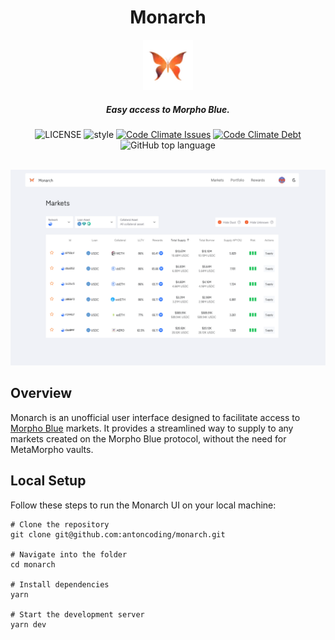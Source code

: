 <div align="center">
  <h1 > Monarch </h1>
  <img height=80 src="./imgs/logo.png"/>
  <h5 align="center"> Easy access to Morpho Blue.</h5>

  <!-- move badges here -->
  <img src="https://img.shields.io/github/license/antoncoding/monarch?style=flat-square" alt="LICENSE" />
  <img src="https://img.shields.io/badge/code_style-prettier-ff69b4.svg?style=flat-square" alt="style" />
  <a href="https://codeclimate.com/github/antoncoding/monarch" target="_blank"><img src="https://img.shields.io/codeclimate/issues/antoncoding/monarch?style=flat-square" alt="Code Climate Issues" /></a>  <a href="https://codeclimate.com/github/antoncoding/monarch" target="_blank"><img src="https://img.shields.io/codeclimate/tech-debt/antoncoding/monarch?style=flat-square" alt="Code Climate Debt" /></a>  <img src="https://img.shields.io/github/languages/top/antoncoding/monarch?style=flat-square" alt="GitHub top language" />

  <br/>
  <br/>
</div>



![Monarch UI Screenshot](./imgs/Screenshot-1.png)

## Overview

Monarch is an unofficial user interface designed to facilitate access to [Morpho Blue](https://github.com/morpho-org/morpho-blue) markets. It provides a streamlined way to supply to any markets created on the Morpho Blue protocol, without the need for MetaMorpho vaults.

## Local Setup

Follow these steps to run the Monarch UI on your local machine:

```shell
# Clone the repository
git clone git@github.com:antoncoding/monarch.git

# Navigate into the folder
cd monarch

# Install dependencies
yarn

# Start the development server
yarn dev
```
